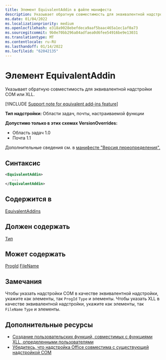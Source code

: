 ```yaml
---
title: Элемент EquivalentAddin в файле манифеста
description: Указывает обратную совместимость для эквивалентной надстройки COM или XLL.
ms.date: 01/04/2022
ms.localizationpriority: medium
ms.openlocfilehash: e318a9028ebefdeca9aaf5baac465a1ec1af0a73
ms.sourcegitcommit: 9b0e70bb296a84adfaea0d6fee54916be9e13031
ms.translationtype: MT
ms.contentlocale: ru-RU
ms.lasthandoff: 01/14/2022
ms.locfileid: "62042135"
---
```

# <a name="equivalentaddin-element"></a>Элемент EquivalentAddin

Указывает обратную совместимость для эквивалентной надстройки COM или XLL.

[!INCLUDE [Support note for equivalent add-ins feature](../../includes/equivalent-add-in-support-note.md)]

**Тип надстройки:** Области задач, почты, настраиваемой функции

**Допустимо только в этих схемах VersionOverrides:**

- Область задач 1.0
- Почта 1.1

Дополнительные сведения см. в [манифесте "Версия переопределения".](../../develop/add-in-manifests.md#version-overrides-in-the-manifest)

## <a name="syntax"></a>Синтаксис

```XML
<EquivalentAddin>
   ...
</EquivalentAddin>
```

## <a name="contained-in"></a>Содержится в

[EquivalentAddins](equivalentaddins.md)

## <a name="must-contain"></a>Должен содержать

[Тип](type.md)

## <a name="can-contain"></a>Может содержать

[ProgId](progid.md) 
 [FileName](filename.md)

## <a name="remarks"></a>Замечания

Чтобы указать надстройки COM в качестве эквивалентной надстройки, укажите как элементы, так `ProgId` `Type` и элементы. Чтобы указать XLL в качестве эквивалентной надстройки, укажите как элементы, так `FileName` `Type` и элементы.

## <a name="see-also"></a>Дополнительные ресурсы

- [Создание пользовательских функций, совместимых с функциями XLL, определенными пользователями](../../excel/make-custom-functions-compatible-with-xll-udf.md)
- [Убедитесь, что надстройка Office совместима с существующей надстройкой COM](../../develop/make-office-add-in-compatible-with-existing-com-add-in.md)